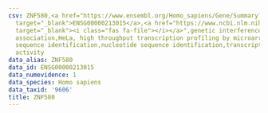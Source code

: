 ```yaml
---
csv: ZNF580,<a href="https://www.ensembl.org/Homo_sapiens/Gene/Summary?db=core;g=ENSG00000213015"
  target="_blank">ENSG00000213015</a>,<a href="https://www.ncbi.nlm.nih.gov/pubmed/17216044"
  target="_blank"><i class="fas fa-file"></i></a>",genetic interference,functional
  association,HeLa, high throughput transcription profiling by microarray,nucleotide
  sequence identification,nucleotide sequence identification,transcriptional regulation,up-regulates
  activity
data_alias: ZNF580
data_id: ENSG00000213015
data_numevidence: 1
data_species: Homo sapiens
data_taxid: '9606'
title: ZNF580
---
```


